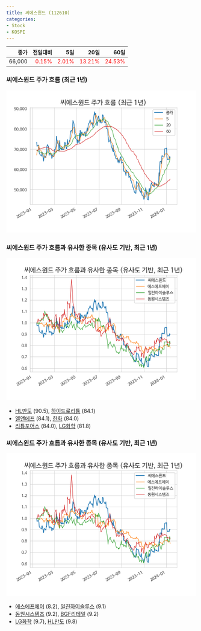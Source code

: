 ```yaml
---
title: 씨에스윈드 (112610)
categories:
- Stock
- KOSPI
---
```


|종가|전일대비|5일|20일|60일|
|---:|-------:|--:|---:|---:|
|66,000|<span style="color: red">0.15%</span>|<span style="color: red">2.01%</span>|<span style="color: red">13.21%</span>|<span style="color: red">24.53%</span>|

<!-- more -->
### 씨에스윈드 주가 흐름 (최근 1년)
![112610](/assets/images/stock/112610.png)


### 씨에스윈드 주가 흐름과 유사한 종목 (유사도 기반, 최근 1년)
![112610](/assets/images/stock/112610_sim.png)

- [HL만도](/204320/) (90.5), [하이드로리튬](/101670/) (84.1)
- [엘앤에프](/066970/) (84.1), [한화](/000880/) (84.0)
- [리튬포어스](/073570/) (84.0), [LG화학](/051910/) (81.8)


### 씨에스윈드 주가 흐름과 유사한 종목 (유사도 기반, 최근 1년)
![112610](/assets/images/stock/112610_sim.png)

- [에스에프에이](/056190/) (8.2), [일진하이솔루스](/271940/) (9.1)
- [동원시스템즈](/014820/) (9.2), [BGF리테일](/282330/) (9.2)
- [LG화학](/051910/) (9.7), [HL만도](/204320/) (9.8)